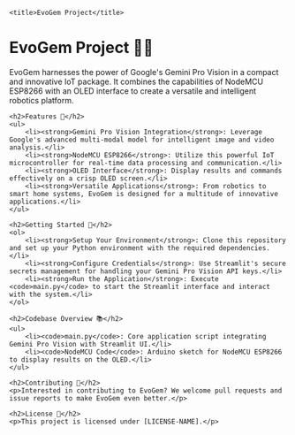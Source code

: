 
    <title>EvoGem Project</title>

<body>
    <h1>EvoGem Project 🤖🌐</h1>
    <p>EvoGem harnesses the power of Google's Gemini Pro Vision in a compact and innovative IoT package. It combines the capabilities of NodeMCU ESP8266 with an OLED interface to create a versatile and intelligent robotics platform.</p>

    <h2>Features 🌟</h2>
    <ul>
        <li><strong>Gemini Pro Vision Integration</strong>: Leverage Google's advanced multi-modal model for intelligent image and video analysis.</li>
        <li><strong>NodeMCU ESP8266</strong>: Utilize this powerful IoT microcontroller for real-time data processing and communication.</li>
        <li><strong>OLED Interface</strong>: Display results and commands effectively on a crisp OLED screen.</li>
        <li><strong>Versatile Applications</strong>: From robotics to smart home systems, EvoGem is designed for a multitude of innovative applications.</li>
    </ul>

    <h2>Getting Started 🚀</h2>
    <ol>
        <li><strong>Setup Your Environment</strong>: Clone this repository and set up your Python environment with the required dependencies.</li>
        <li><strong>Configure Credentials</strong>: Use Streamlit's secure secrets management for handling your Gemini Pro Vision API keys.</li>
        <li><strong>Run the Application</strong>: Execute <code>main.py</code> to start the Streamlit interface and interact with the system.</li>
    </ol>

    <h2>Codebase Overview 📚</h2>
    <ul>
        <li><code>main.py</code>: Core application script integrating Gemini Pro Vision with Streamlit UI.</li>
        <li><code>NodeMCU Code</code>: Arduino sketch for NodeMCU ESP8266 to display results on the OLED.</li>
    </ul>

    <h2>Contributing 🤝</h2>
    <p>Interested in contributing to EvoGem? We welcome pull requests and issue reports to make EvoGem even better.</p>

    <h2>License 📄</h2>
    <p>This project is licensed under [LICENSE-NAME].</p>
</body>
</html>
